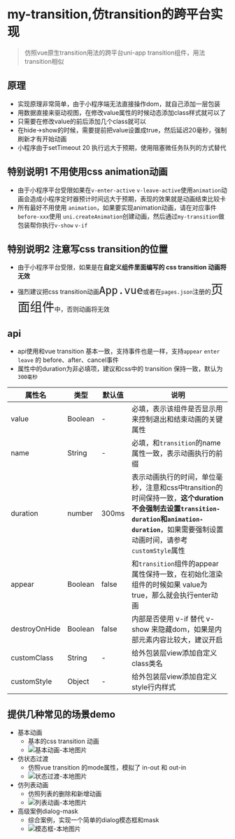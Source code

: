 # my-transition,仿transition的跨平台实现

> 仿照vue原生transition用法的跨平台uni-app transition组件，用法transition相似

## 原理
- 实现原理非常简单，由于小程序端无法直接操作dom，就自己添加一层包装
- 用数据直接来驱动视图，在修改value属性的时候动态添加class样式就可以了
- 只需要在修改value的前后添加几个class就可以
- 在hide->show的时候，需要提前把value设置成true，然后延迟20毫秒，强制刷新才有开始动画
- 小程序由于setTimeout 20 执行远大于预期，使用阻塞微任务队列的方式替代

## 特别说明1 不用使用css animation动画
- 由于小程序平台受限如果在`v-enter-active` `v-leave-active`使用`animation`动画会造成小程序定时器预计时间远大于预期，表现的效果就是动画结束比较卡
- 所有最好不用使用 `animation`，如果要实现animation动画，请在对应事件`before-xxx`使用 `uni.createAnimation`创建动画，然后通过`my-transition`做包装帮你执行`v-show` `v-if`

## 特别说明2 注意写css transition的位置
- 由于小程序平台受限，如果是在**自定义组件里面编写的 css transition 动画将无效**
- 强烈建议把css transition动画<span style="font-size:2em">`App.vue`</span>或者在`pages.json`注册的<span style="font-size:2em">页面组件</span>中，否则动画将无效

## api
- api使用和vue transition 基本一致，支持事件也是一样，支持`appear` `enter` `leave` 的 before、after、cancel事件
- 属性中的duration为非必填项，建议和css中的 transition 保持一致，默认为`300毫秒`

| 属性名        | 类型    | 默认值 | 说明                                                                                                                                                                                               |
| ------------- | ------- | ------ | -------------------------------------------------------------------------------------------------------------------------------------------------------------------------------------------------- |
| value         | Boolean | -      | 必填，表示该组件是否显示用来控制退出和结束动画的关键属性                                                                                                                                           |  |
| name          | String  | -      | 必填，和`transition`的name属性一致，表示动画执行的前缀                                                                                                                                             |
| duration      | number  | 300ms  | 表示动画执行的时间，单位毫秒，注意和css中transition的时间保持一致，<b>这个duration不会强制去设置`transition-duration`和`animation-duration`</b>，如果需要强制设置动画时间，请参考`customStyle`属性 |
| appear        | Boolean | false  | 和`transition`组件的appear属性保持一致，在初始化渲染组件的时候如果 value为true，那么就会执行enter动画                                                                                              |
| destroyOnHide | Boolean | false  | 内部是否使用 v-if 替代 v-show 来隐藏dom，如果是内部元素内容比较大，建议开启                                                                                                                        |
| customClass   | String  | -      | 给外包装层view添加自定义class类名                                                                                                                                                                  |
| customStyle   | Object  | -      | 给外包装层view添加自定义style行内样式                                                                                                                                                              |


## 提供几种常见的场景demo
- 基本动画
  - 基本的css transition 动画
  - ![基本动画-本地图片](capture/base-transition.gif)
- 仿状态过渡
  - 仿照vue transition 的mode属性，模拟了 in-out 和 out-in 
  - ![状态过渡-本地图片](capture/status-change.gif)
- 仿列表动画
  - 仿照列表的删除和新增动画
  - ![列表动画-本地图片](capture/transition-group.gif)
- 高级案例dialog-mask
  - 综合案例，实现一个简单的dialog模态框和mask
  - ![模态框-本地图片](capture/advance.gif)
